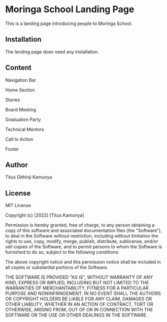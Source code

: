 # Moringa School Landing Page

This is a landing page introducing people to Moringa School.


## Installation

The landing page does need any installation.



## Content


Navigation Bar

Home Section

Stories

Board Meeting

Graduation Party

Technical Mentors

Call to Action 

Footer


## Author
Titus Githinji Kamunya

## License
MIT License

Copyright (c) [2022] [Titus Kamunya]

Permission is hereby granted, free of charge, to any person obtaining a copy
of this software and associated documentation files (the "Software"), to deal
in the Software without restriction, including without limitation the rights
to use, copy, modify, merge, publish, distribute, sublicense, and/or sell
copies of the Software, and to permit persons to whom the Software is
furnished to do so, subject to the following conditions:

The above copyright notice and this permission notice shall be included in all
copies or substantial portions of the Software.

THE SOFTWARE IS PROVIDED "AS IS", WITHOUT WARRANTY OF ANY KIND, EXPRESS OR
IMPLIED, INCLUDING BUT NOT LIMITED TO THE WARRANTIES OF MERCHANTABILITY,
FITNESS FOR A PARTICULAR PURPOSE AND NONINFRINGEMENT. IN NO EVENT SHALL THE
AUTHORS OR COPYRIGHT HOLDERS BE LIABLE FOR ANY CLAIM, DAMAGES OR OTHER
LIABILITY, WHETHER IN AN ACTION OF CONTRACT, TORT OR OTHERWISE, ARISING FROM,
OUT OF OR IN CONNECTION WITH THE SOFTWARE OR THE USE OR OTHER DEALINGS IN THE
SOFTWARE.